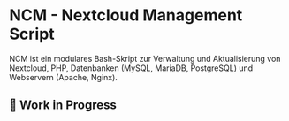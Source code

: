 # NCM - Nextcloud Management Script

NCM ist ein modulares Bash-Skript zur Verwaltung und Aktualisierung von Nextcloud, PHP, Datenbanken (MySQL, MariaDB, PostgreSQL) und Webservern (Apache, Nginx).

## 📌 Work in Progress
